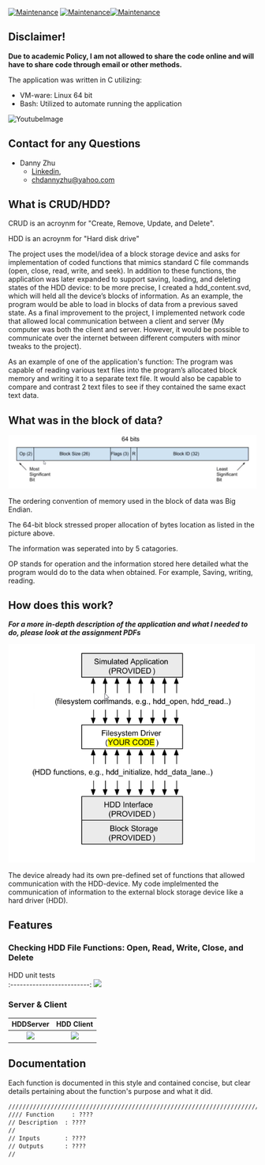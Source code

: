 [![Maintenance](https://img.shields.io/badge/Developer-Danny_Zhu-green.svg)](https://GitHub.com/Naereen/StrapDown.js/graphs/commit-activity) [![Maintenance](https://img.shields.io/badge/VM-Ware-Linux-green.svg)](https://GitHub.com/Naereen/StrapDown.js/graphs/commit-activity)[![Maintenance](https://img.shields.io/badge/Language-C-green.svg)](https://GitHub.com/Naereen/StrapDown.js/graphs/commit-activity)


## Disclaimer!

**Due to academic Policy, I am not allowed to share the code online and will have to share code through email or other methods.**

The application was written in C utilizing:

- VM-ware: Linux 64 bit
- Bash: Utilized to automate running the application

![YoutubeImage](https://github.com/HiDannyZhu/CRUD-Device-Driver/blob/master/FinalResult.png)

## Contact for any Questions
- Danny Zhu
  - [Linkedin](https://www.linkedin.com/in/danny-zhu-8b6556119/),
  - chdannyzhu@yahoo.com

## What is CRUD/HDD?

CRUD is an acroynm for "Create, Remove, Update, and Delete".

HDD is an acroynm for "Hard disk drive"

The project uses the model/idea of a block storage device and asks for implementation of coded functions that mimics standard C file commands (open, close, read, write, and seek). In addition to these functions, the application was later expanded to support saving, loading, and deleting states of the HDD device: to be more precise, I created a hdd_content.svd, which will held all the device’s blocks of information. As an example, the program would be able to load in blocks of data from a previous saved state. As a final improvement to the project, I implemented network code that allowed local communication between a client and server (My computer was both the client and server. However, it would be possible to communicate over the internet between different computers with minor tweaks to the project).

As an example of one of the application's function: The program was capable of reading various text files into the program’s allocated block memory and writing it to a separate text file. It would also be capable to compare and contrast 2 text files to see if they contained the same exact text data. 
 
## What was in the block of data?

<img src="Images/Image2.png" width="700">

The ordering convention of memory used in the block of data was Big Endian.

The 64-bit block stressed proper allocation of bytes location as listed in the picture above.

The information was seperated into by 5 catagories.

OP stands for operation and the information stored here detailed what the program would do to the data when obtained. For example, Saving, writing, reading.



## How does this work?

**_For a more in-depth description of the application and what I needed to do, please look at the assignment PDFs_**

<img src="Images/Image1.png" width="500">

The device already had its own pre-defined set of functions that allowed communication with the HDD-device. My code implelmented the communication of information to the external block storage device like a hard driver (HDD).

## Features

### Checking HDD File Functions: Open, Read, Write, Close, and Delete
HDD unit tests                  
:-------------------------:
![](https://github.com/HiDannyZhu/RayTracer/blob/master/Images/MySingleTriangleNoLight.png) 

### Server & Client
HDDServer           |  HDD Client                    
:-------------------------:|:-------------------------:|
![](https://github.com/HiDannyZhu/RayTracer/blob/master/Images/MySingleTriangleNoLight.png)  |  ![](https://github.com/HiDannyZhu/RayTracer/blob/master/Images/MySingleSphereLighted.png)|


## Documentation 

Each function is documented in this style and contained concise, but clear details pertaining about the function's purpose and what it did.
```
////////////////////////////////////////////////////////////////////////////////
//// Function     : ????
// Description  : ????
//
// Inputs       : ????
// Outputs      : ????
//

